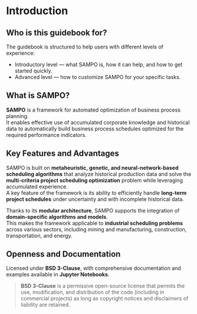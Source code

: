 # Introduction

## Who is this guidebook for?

The guidebook is structured to help users with different levels of experience:

* Introductory level — what SAMPO is, how it can help, and how to get started quickly.
* Advanced level — how to customize SAMPO for your specific tasks.

## What is SAMPO?

**SAMPO** is a framework for automated optimization of business process planning.  
It enables effective use of accumulated corporate knowledge and historical data to automatically build business
process schedules optimized for the required performance indicators.

## Key Features and Advantages

SAMPO is built on **metaheuristic, genetic, and neural-network-based scheduling algorithms** that analyze historical
production data and solve the **multi-criteria project scheduling optimization** problem while leveraging accumulated
experience.  
A key feature of the framework is its ability to efficiently handle **long-term project schedules** under
uncertainty and with incomplete historical data.

Thanks to its **modular architecture**, SAMPO supports the integration of **domain-specific algorithms and models**.  
This makes the framework applicable to **industrial scheduling problems** across various sectors, including
mining and manufacturing, construction, transportation, and energy.

## Openness and Documentation

Licensed under **BSD 3-Clause**, with comprehensive documentation and examples available in **Jupyter Notebooks**.

> **BSD 3-Clause** is a permissive open-source license that permits the use, modification, and distribution of the code
> (including in commercial projects) as long as copyright notices and disclaimers of liability are retained.

